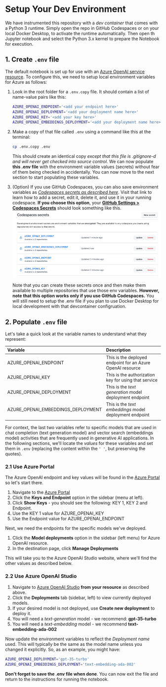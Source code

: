 # Setup Your Dev Environment

We have instrumented this repository with a _dev container_ that comes with a Python 3 runtime. Simply open the repo in GitHub Codespaces or on your local Docker Desktop, to activate the runtime automatically. Then open th Jupyter notebook and select the Python 3.x kernel to prepare the Notebook for execution.

## 1. Create `.env` file

The default notebook is set up for use with an [Azure OpenAI service resource](https://learn.microsoft.com/azure/ai-services/openai?WT.mc_id=academic-105485-koreyst). To configure this, we need to setup local environment variables for Azure as follows:

1. Look in the root folder for a `.env.copy` file. It should contain a list of name-value pairs like this:

    ```bash
    AZURE_OPENAI_ENDPOINT='<add your endpoint here>'
    AZURE_OPENAI_DEPLOYMENT='<add your deployment name here>'
    AZURE_OPENAI_KEY='<add your key here>'
    AZURE_OPENAI_EMBEDDINGS_DEPLOYMENT='<add your deployment name here>'
    ```

2. Make a copy of that file called `.env` using a command like this at the terminal:
    ```bash
    cp .env.copy .env
    ```
    This should create an identical copy _except that this file is .gitignore-d and will never get checked into source control_. We can now populate **this .env file** with the environment variable values (secrets) without fear of them being checked in accidentally. You can now move to the next section to start populating these variables.

3. (Option) If you use GitHub Codespaces, you can also save environment variables as [_Codespaces secrets as described here_](https://docs.github.com/codespaces/managing-your-codespaces/managing-your-account-specific-secrets-for-github-codespaces?WT.mc_id=academic-105485-koreyst). Visit that link to learn how to add a secret, edit it, delete it, and use it in your running codespace. **If you choose this option**, your [**GitHub Settings > Codespaces Secrets**](https://github.com/settings/codespaces?WT.mc_id=academic-105485-koreyst) should look something like this.
    ![Codespaces Secrets](./img/codespaces-secrets.png?WT.mc_id=academic-105485-koreyst)

    Note that you can create these secrets once and then make them available to multiple repositories that use those env variables. **However, note that this option works only if you use GitHub Codespaces.** You will still need to setup the .env file if you plan to use Docker Desktop for local development with that devcontainer configruation.


## 2. Populate `.env` file

Let's take a quick look at the variable names to understand what they represent:

| Variable | Description |
|:---|:---|
|AZURE_OPENAI_ENDPOINT| This is the deployed endpoint for an Azure OpenAI resource|
|AZURE_OPENAI_KEY | This is the authorization key for using that service  |
|AZURE_OPENAI_DEPLOYMENT| This is the _text generation_ model deployment endpoint |
|AZURE_OPENAI_EMBEDDINGS_DEPLOYMENT | This is the _text embeddings_ model deployment endpoint |
| | |

For context, the last two variables refer to specific models that are used in chat completion (text generation model) and vector search (embeddings model) activities that are frequently used in generative AI applications. In the following sections, we'll locate the _values_ for these variables and set them in `.env` (replacing the content within the `' '`, but preserving the quotes).

### 2.1 Use Azure Portal

The Azure OpenAI endpoint and key values will be found in the [Azure Portal](https://portal.azure.com?WT.mc_id=academic-105485-koreyst) so let's start there.

1. Navigate to the [Azure Portal](https://portal.azure.com?WT.mc_id=academic-105485-koreyst)
1. Click the **Keys and Endpoint** option in the sidebar (menu at left).
1. Click **Show Keys** - you should see the following: KEY 1, KEY 2 and Endpoint.
1. Use the KEY 1 value for AZURE_OPENAI_KEY
1. Use the Endpoint value for AZURE_OPENAI_ENDPOINT

Next, we need the endpoints for the specific models we've deployed.
1. Click the **Model deployments** option in the sidebar (left menu) for Azure OpenAI resource.
1. In the destination page, click **Manage Deployments**

This will take you to the Azure OpenAI Studio website, where we'll find the other values as described below.

### 2.2 Use Azure OpenAI Studio

1. Navigate to [Azure OpenAI Studio](https://oai.azure.com?WT.mc_id=academic-105485-koreyst) **from your resource** as described above.
1. Click the **Deployments** tab (sidebar, left) to view currently deployed models.
1. If your desired model is not deployed, use **Create new deployment** to deploy it.
1. You will need a _text-generation_ model - we recommend: **gpt-35-turbo**
1. You will need a _text-embedding_ model - we recommend **text-embedding-ada-002**

Now update the environment variables to reflect the _Deployment name_ used. This will typically be the same as the model name unless you changed it explicitly. So, as an example, you might have:

```bash
AZURE_OPENAI_DEPLOYMENT='gpt-35-turbo'
AZURE_OPENAI_EMBEDDINGS_DEPLOYMENT='text-embedding-ada-002'
```

**Don't forget to save the .env file when done**. You can now exit the file and return to the instructions for running the notebook.
